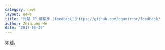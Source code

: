 ```yaml
---
category: news
layout: news
title: "封禁 IP 请移步 [feedback](https://github.com/cqumirror/feedback/issues/3)"
author: Zhiqiang He
date: "2017-08-30"
---
```


如题。

